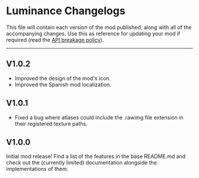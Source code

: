 # Luminance Changelogs
This file will contain each version of the mod published, along with all of the accompanying changes. Use this as reference for updating your mod if required (read the [API breakage policy](https://github.com/DominicKarma/Luminance/blob/main/README.md#api-breakage-policy)).

---

## V1.0.2
- Improved the design of the mod's icon.
- Improved the Spanish mod localization.

## V1.0.1
- Fixed a bug where atlases could include the .rawimg file extension in their registered texture paths.

## V1.0.0
Initial mod release! Find a list of the features in the base README.md and check out the (currently limited) documentation alongside the implementations of them.
